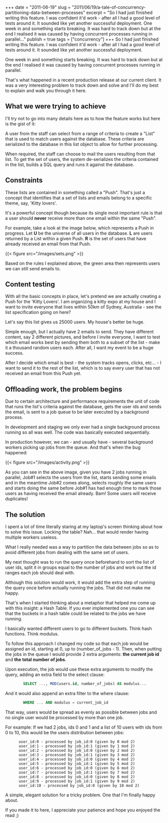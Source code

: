 +++
date = "2011-06-19"
slug = "2011/06/19/a-tale-of-concurrency-partitioning-data-between-processes"
excerpt = "So I had just finished writing this feature. I was confident it'd work - after all I had a good level of tests around it. It sounded like yet another successful deployment. One week in and something starts breaking. It was hard to track down but at the end I realised it was caused by having concurrent processes running in parallel..."
publish = true
tags = ["concurrency"]
+++
So I had just finished writing this feature. I was confident it'd work - after all I had a good level of tests around it.
It sounded like yet another successful deployment.

One week in and something starts breaking. It was hard to track down but at the end I realised it was caused by having concurrent processes running in parallel.

That's what happened in a recent production release at our current client. It was a very interesting problem to track
down and solve and I'll do my best to explain and walk you through it here.

## What we were trying to achieve ##

 I'll try not to go into many details here as to how the feature works but here is the gist of it:

 A user from the staff can select from a range of criteria to create a "List" that is used to match users against the database.
 These criteria are serialized to the database in this list object to allow for further processing.

 When required, the staff can choose to mail the users resulting from that list. To get the set of users, the system
 de-serializes the criteria contained in the list, builds a SQL query and runs it against the database.

## Constraints ##

These lists are contained in something called a "Push". That's just a concept that identifies that a set of lists and
emails belong to a specific theme, say, 'Kitty lovers'.

It's a powerful concept though because its single most important rule is that a user should **never** receive more than one email within the same "Push".

For example, take a look at the image below, which represents a Push in progress. Let **U** be the universe of all users in the database. **L** are users returned by a List within a given Push. **R** is the set of users that have already received an email from that Push.

{{< figure src="/images/sets.png" >}}


Based on the rules I explained above, the green area then represents users we can still send emails to.

## Content testing ##

With all the basic concepts in place, let's pretend we are actually creating a Push for the 'Kitty Lovers'. I am organizing
a kitty expo at my house and I want to invite everyone that lives within 50km of Sydney, Australia - see the list specification going on here?

Let's say this list gives us 25000 users. My house's better be huge.

Simple enough, but I actually have 2 emails to send. They have different content, say 2 different pictures, and before
I invite everyone, I want to test which email works best by sending them both to a subset of the list - make it a thousand random users each.
After all, I want my event to be a huge success.

After I decide which email is best - the system tracks opens, clicks, etc... - I want to send it to the rest of the list,
which is to say every user that has not received an email from this Push yet.

## Offloading work, the problem begins ##

Due to certain architecture and performance requirements the unit of code that runs the list's criteria against the database,
gets the user ids and sends the email, is sent to a job queue to be later executed by a background process.

In development and staging we only ever had a single background process running so all was well. The code was basically executed sequentially.

In production however, we can - and usually have - several background workers picking up jobs from the queue. And that's when the bug happened:

{{< figure src="/images/activity.png" >}}


As you can see in the above image, given you have 2 jobs running in parallel, Job#1 selects the users from the list, starts sending some emails and in the meantime
Job#2 comes along, selects roughly the same users and starts doing the same before Job#1 has had enough time to mark
those users as having received the email already. Bam! Some users will receive duplicates!

## The solution ##

  I spent a lot of time literally staring at my laptop's screen thinking about how to solve this issue. Locking the table?
  Nah... that would render having multiple workers useless.

  What I really needed was a way to partition the data between jobs so as to avoid different jobs from dealing with the same set of users.

  My next thought was to run the query once beforehand to sort the list of user ids, split it in groups equal to the number of jobs
  and work out the id ranges each job should deal with.

  Although this solution would work, it would add the extra step of running the query once before actually running the jobs.
  That did not make me happy.

  That's when I started thinking about a metaphor that helped me come up with this insight: a Hash Table. If you ever implemented
  one you can see that the buckets in a hash table could be related to the jobs we have running.

  I basically wanted different users to go to different buckets. Think hash functions. Think modulus.

  To follow this approach I changed my code so that each job would be assigned an id, starting at 0, up to (number_of_jobs - 1).
  Then, when putting the jobs in the queue I would provide 2 extra arguments:
  **the current job id** and **the total number of jobs**.

  Upon execution, the job would use these extra arguments to modify the query, adding an extra field to the select clause:

```sql
        SELECT ..., MOD(users.id, number_of_jobs) AS modulus...
```

  And it would also append an extra filter to the where clause:
```sql
        WHERE ... AND modulus = current_job_id
```


  That way, users would be spread as evenly as possible between jobs and no single user would be processed by more than one job.

  For example: If we had 2 jobs, ids 0 and 1 and a list of 10 users with ids from 0 to 10, this would be the users distribution between jobs:

```
      user_id:0 - processed by job_id:0 (given by 0 mod 2)
      user_id:1 - processed by job_id:1 (given by 1 mod 2)
      user_id:2 - processed by job_id:0 (given by 2 mod 2)
      user_id:3 - processed by job_id:1 (given by 3 mod 2)
      user_id:4 - processed by job_id:0 (given by 4 mod 2)
      user_id:5 - processed by job_id:1 (given by 5 mod 2)
      user_id:6 - processed by job_id:0 (given by 6 mod 2)
      user_id:7 - processed by job_id:1 (given by 7 mod 2)
      user_id:8 - processed by job_id:0 (given by 8 mod 2)
      user_id:9 - processed by job_id:1 (given by 9 mod 2)
      user_id:10 - processed by job_id:0 (given by 10 mod 2)
```

  A simple, elegant solution for a tricky problem. One that I'm finally happy about.

  If you made it to here, I appreciate your patience and hope you enjoyed the read ;)
